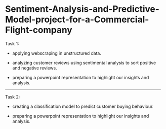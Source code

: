 # Sentiment-Analysis-and-Predictive-Model-project-for-a-Commercial-Flight-company


Task 1:

- applying webscraping in unstructured data.
  
- analyzing customer reviews using sentimental analysis to sort positive and negative reviews.

- preparing a powerpoint representation to highlight our insights and analysis.


----------------------------------------------------------------------------------------------------------------

Task 2:

- creating a classification model to predict customer buying behaviour.

- preparing a powerpoint representation to highlight our insights and analysis.
